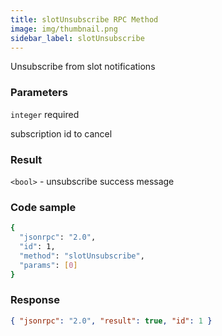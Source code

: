 ```yaml
---
title: slotUnsubscribe RPC Method
image: img/thumbnail.png
sidebar_label: slotUnsubscribe
---
```

Unsubscribe from slot notifications

### Parameters

`integer` required

subscription id to cancel

### Result

`<bool>` - unsubscribe success message

### Code sample

```bash
{
  "jsonrpc": "2.0",
  "id": 1,
  "method": "slotUnsubscribe",
  "params": [0]
}
```


### Response

```json
{ "jsonrpc": "2.0", "result": true, "id": 1 }
```
